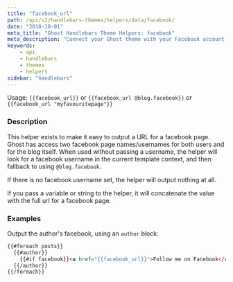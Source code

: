 ```yaml
---
title: "facebook_url"
path: /api/v2/handlebars-themes/helpers/data/facebook/
date: "2018-10-01"
meta_title: "Ghost Handlebars Theme Helpers: facebook"
meta_description: "Connect your Ghost theme with your Facebook account. Read more about building custom Ghost themes! 👻!"
keywords:
    - api
    - handlebars
    - themes
    - helpers
sidebar: "handlebars"
---
```


Usage: `{{facebook_url}}` or `{{facebook_url @blog.facebook}}` or `{{facebook_url "myfavouritepage"}}`

### Description

This helper exists to make it easy to output a URL for a facebook page. Ghost has access two facebook page names/usernames for both users and for the blog itself. When used without passing a username, the helper will look for a facebook username in the current template context, and then fallback to using `@blog.facebook`.

If there is no facebook username set, the helper will output nothing at all.

If you pass a variable or string to the helper, it will concatenate the value with the full url for a facebook page.


### Examples

Output the author's facebook, using an `author` block:

```html
{{#foreach posts}}
  {{#author}}
    {{#if facebook}}<a href="{{facebook_url}}">Follow me on Facebook</a>{{/if}}
  {{/author}}
{{/foreach}}

```

